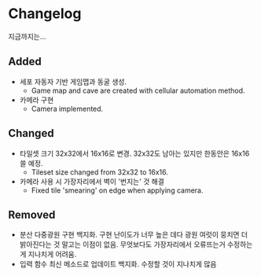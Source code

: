# Changelog
지금까지는...

## Added
- 세포 자동자 기반 게임맵과 동굴 생성.
  - Game map and cave are created with cellular automation method.
- 카메라 구현
  - Camera implemented.

## Changed
- 타일셋 크기 32x32에서 16x16로 변경. 32x32도 남아는 있지만 한동안은 16x16 쓸 예정.
  - Tileset size changed from 32x32 to 16x16.
- 카메라 사용 시 가장자리에서 벽이 '번지는' 것 해결
  - Fixed tile 'smearing' on edge when applying camera.

## Removed
- 분산 다중광원 구현 백지화. 구현 난이도가 너무 높은 데다 광원 여럿이 뭉치면 더 밝아진다는 것 말고는 이점이 없음. 무엇보다도 가장자리에서 오류뜨는거 수정하는 게 지나치게 어려움.
- 입력 함수 최신 메소드로 업데이트 백지화. 수정할 것이 지나치게 많음